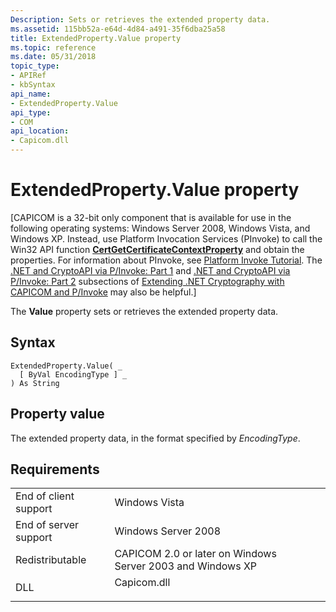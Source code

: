 ```yaml
---
Description: Sets or retrieves the extended property data.
ms.assetid: 115bb52a-e64d-4d84-a491-35f6dba25a58
title: ExtendedProperty.Value property
ms.topic: reference
ms.date: 05/31/2018
topic_type: 
- APIRef
- kbSyntax
api_name: 
- ExtendedProperty.Value
api_type: 
- COM
api_location: 
- Capicom.dll
---
```


# ExtendedProperty.Value property

\[CAPICOM is a 32-bit only component that is available for use in the following operating systems: Windows Server 2008, Windows Vista, and Windows XP. Instead, use Platform Invocation Services (PInvoke) to call the Win32 API function [**CertGetCertificateContextProperty**](/windows/desktop/api/Wincrypt/nf-wincrypt-certgetcertificatecontextproperty) and obtain the properties. For information about PInvoke, see [Platform Invoke Tutorial](https://msdn.microsoft.com/library/aa288468.aspx). The [.NET and CryptoAPI via P/Invoke: Part 1](https://msdn.microsoft.com/library/ms867087.aspx#netcryptoapi_topic5) and [.NET and CryptoAPI via P/Invoke: Part 2](https://msdn.microsoft.com/library/ms867087.aspx#netcryptoapi_topic6) subsections of [Extending .NET Cryptography with CAPICOM and P/Invoke](https://msdn.microsoft.com/library/ms867087.aspx) may also be helpful.\]

The **Value** property sets or retrieves the extended property data.

## Syntax


```VB
ExtendedProperty.Value( _
  [ ByVal EncodingType ] _
) As String
```



## Property value

The extended property data, in the format specified by *EncodingType*.

## Requirements



|                                  |                                                                                        |
|----------------------------------|----------------------------------------------------------------------------------------|
| End of client support<br/> | Windows Vista<br/>                                                               |
| End of server support<br/> | Windows Server 2008<br/>                                                         |
| Redistributable<br/>       | CAPICOM 2.0 or later on Windows Server 2003 and Windows XP<br/>                  |
| DLL<br/>                   | <dl> <dt>Capicom.dll</dt> </dl> |



 

 




